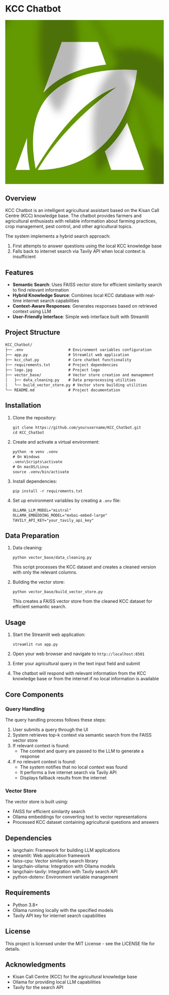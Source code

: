 # KCC Chatbot

![KCC Chatbot Logo](logo.jpg)

## Overview

KCC Chatbot is an intelligent agricultural assistant based on the Kisan Call Centre (KCC) knowledge base. The chatbot provides farmers and agricultural enthusiasts with reliable information about farming practices, crop management, pest control, and other agricultural topics.

The system implements a hybrid search approach:
1. First attempts to answer questions using the local KCC knowledge base
2. Falls back to internet search via Tavily API when local context is insufficient

## Features

- **Semantic Search**: Uses FAISS vector store for efficient similarity search to find relevant information
- **Hybrid Knowledge Source**: Combines local KCC database with real-time internet search capabilities
- **Context-Aware Responses**: Generates responses based on retrieved context using LLM
- **User-Friendly Interface**: Simple web interface built with Streamlit

## Project Structure

```
KCC_Chatbot/
├── .env                    # Environment variables configuration
├── app.py                  # Streamlit web application
├── kcc_chat.py             # Core chatbot functionality
├── requirements.txt        # Project dependencies
├── logo.jpg                # Project logo
├── vector_base/            # Vector store creation and management
│   ├── data_cleaning.py    # Data preprocessing utilities
│   └── build_vector_store.py # Vector store building utilities
└── README.md               # Project documentation
```

## Installation

1. Clone the repository:
   ```
   git clone https://github.com/yourusername/KCC_Chatbot.git
   cd KCC_Chatbot
   ```

2. Create and activate a virtual environment:
   ```
   python -m venv .venv
   # On Windows
   .venv\Scripts\activate
   # On macOS/Linux
   source .venv/bin/activate
   ```

3. Install dependencies:
   ```
   pip install -r requirements.txt
   ```

4. Set up environment variables by creating a `.env` file:
   ```
   OLLAMA_LLM_MODEL="mistral"
   OLLAMA_EMBEDDING_MODEL="mxbai-embed-large"
   TAVILY_API_KEY="your_tavily_api_key"
   ```

## Data Preparation

1. Data cleaning:
   ```
   python vector_base/data_cleaning.py
   ```
   This script processes the KCC dataset and creates a cleaned version with only the relevant columns.

2. Building the vector store:
   ```
   python vector_base/build_vector_store.py
   ```
   This creates a FAISS vector store from the cleaned KCC dataset for efficient semantic search.

## Usage

1. Start the Streamlit web application:
   ```
   streamlit run app.py
   ```

2. Open your web browser and navigate to `http://localhost:8501`

3. Enter your agricultural query in the text input field and submit

4. The chatbot will respond with relevant information from the KCC knowledge base or from the internet if no local information is available

## Core Components

### Query Handling

The query handling process follows these steps:
1. User submits a query through the UI
2. System retrieves top-k context via semantic search from the FAISS vector store
3. If relevant context is found:
   - The context and query are passed to the LLM to generate a response
4. If no relevant context is found:
   - The system notifies that no local context was found
   - It performs a live internet search via Tavily API
   - Displays fallback results from the internet

### Vector Store

The vector store is built using:
- FAISS for efficient similarity search
- Ollama embeddings for converting text to vector representations
- Processed KCC dataset containing agricultural questions and answers

## Dependencies

- langchain: Framework for building LLM applications
- streamlit: Web application framework
- faiss-cpu: Vector similarity search library
- langchain-ollama: Integration with Ollama models
- langchain-tavily: Integration with Tavily search API
- python-dotenv: Environment variable management

## Requirements

- Python 3.8+
- Ollama running locally with the specified models
- Tavily API key for internet search capabilities

## License

This project is licensed under the MIT License - see the LICENSE file for details.

## Acknowledgments

- Kisan Call Centre (KCC) for the agricultural knowledge base
- Ollama for providing local LLM capabilities
- Tavily for the search API
